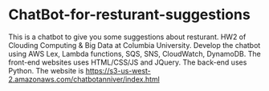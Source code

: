 # ChatBot-for-resturant-suggestions
This is a chatbot to give you some suggestions about resturant. HW2 of Clouding Computing &amp; Big Data at Columbia University.
Develop the chatbot using AWS Lex, Lambda functions, SQS, SNS, CloudWatch, DynamoDB. 
The front-end websites uses HTML/CSS/JS and JQuery.
The back-end uses Python.
The website is https://s3-us-west-2.amazonaws.com/chatbotanniver/index.html
